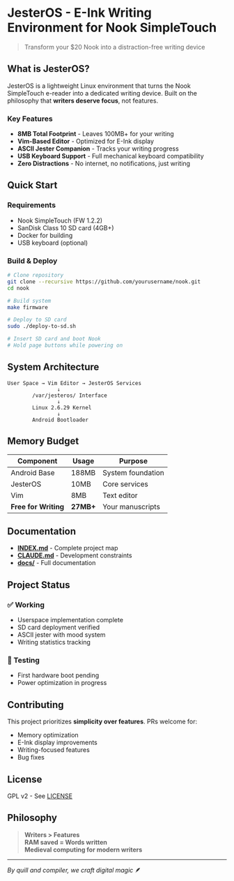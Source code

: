 # JesterOS - E-Ink Writing Environment for Nook SimpleTouch

> Transform your $20 Nook into a distraction-free writing device

## What is JesterOS?

JesterOS is a lightweight Linux environment that turns the Nook SimpleTouch e-reader into a dedicated writing device. Built on the philosophy that **writers deserve focus**, not features.

### Key Features
- **8MB Total Footprint** - Leaves 100MB+ for your writing
- **Vim-Based Editor** - Optimized for E-Ink display
- **ASCII Jester Companion** - Tracks your writing progress
- **USB Keyboard Support** - Full mechanical keyboard compatibility
- **Zero Distractions** - No internet, no notifications, just writing

## Quick Start

### Requirements
- Nook SimpleTouch (FW 1.2.2)
- SanDisk Class 10 SD card (4GB+)
- Docker for building
- USB keyboard (optional)

### Build & Deploy

```bash
# Clone repository
git clone --recursive https://github.com/yourusername/nook.git
cd nook

# Build system
make firmware

# Deploy to SD card
sudo ./deploy-to-sd.sh

# Insert SD card and boot Nook
# Hold page buttons while powering on
```

## System Architecture

```
User Space → Vim Editor → JesterOS Services
                ↓
        /var/jesteros/ Interface
                ↓
        Linux 2.6.29 Kernel
                ↓
        Android Bootloader
```

## Memory Budget

| Component | Usage | Purpose |
|-----------|-------|---------|
| Android Base | 188MB | System foundation |
| JesterOS | 10MB | Core services |
| Vim | 8MB | Text editor |
| **Free for Writing** | **27MB+** | Your manuscripts |

## Documentation

- **[INDEX.md](INDEX.md)** - Complete project map
- **[CLAUDE.md](CLAUDE.md)** - Development constraints
- **[docs/](docs/)** - Full documentation

## Project Status

### ✅ Working
- Userspace implementation complete
- SD card deployment verified
- ASCII jester with mood system
- Writing statistics tracking

### 🔄 Testing
- First hardware boot pending
- Power optimization in progress

## Contributing

This project prioritizes **simplicity over features**. PRs welcome for:
- Memory optimization
- E-Ink display improvements
- Writing-focused features
- Bug fixes

## License

GPL v2 - See [LICENSE](LICENSE)

## Philosophy

> **Writers > Features**  
> **RAM saved = Words written**  
> **Medieval computing for modern writers**

---

*By quill and compiler, we craft digital magic* 🪶